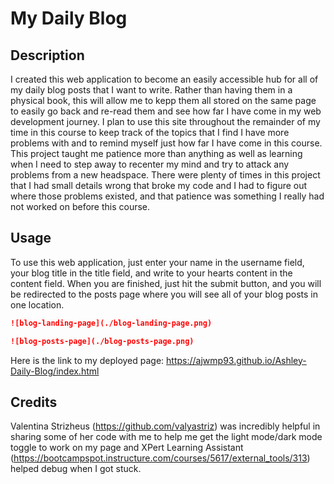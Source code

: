 # My Daily Blog

## Description

I created this web application to become an easily accessible hub for all of my daily blog posts that I want to write. Rather than having them in a physical book, this will allow me to kepp them all stored on the same page to easily go back and re-read them and see how far I have come in my web development journey. I plan to use this site throughout the remainder of my time in this course to keep track of the topics that I find I have more problems with and to remind myself just how far I have come in this course. This project taught me patience more than anything as well as learning when I need to step away to recenter my mind and try to attack any problems from a new headspace. There were plenty of times in this project that I had small details wrong that broke my code and I had to figure out where those problems existed, and that patience was something I really had not worked on before this course.

## Usage

To use this web application, just enter your name in the username field, your blog title in the title field, and write to your hearts content in the content field. When you are finished, just hit the submit button, and you will be redirected to the posts page where you will see all of your blog posts in one location.

```md
![blog-landing-page](./blog-landing-page.png)
```

```md
![blog-posts-page](./blog-posts-page.png)
```

Here is the link to my deployed page: https://ajwmp93.github.io/Ashley-Daily-Blog/index.html

## Credits

Valentina Strizheus (https://github.com/valyastriz) was incredibly helpful in sharing some of her code with me to help me get the light mode/dark mode toggle to work on my page and XPert Learning Assistant (https://bootcampspot.instructure.com/courses/5617/external_tools/313) helped debug when I got stuck. 